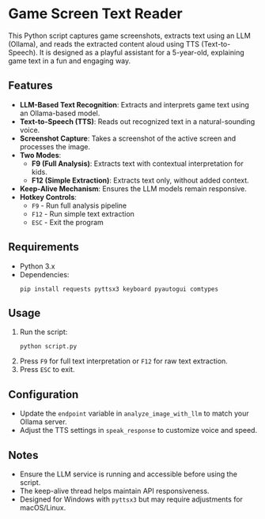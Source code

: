 # Game Screen Text Reader

This Python script captures game screenshots, extracts text using an LLM (Ollama), and reads the extracted content aloud using TTS (Text-to-Speech). It is designed as a playful assistant for a 5-year-old, explaining game text in a fun and engaging way.

## Features

- **LLM-Based Text Recognition**: Extracts and interprets game text using an Ollama-based model.
- **Text-to-Speech (TTS)**: Reads out recognized text in a natural-sounding voice.
- **Screenshot Capture**: Takes a screenshot of the active screen and processes the image.
- **Two Modes**:
  - **F9 (Full Analysis)**: Extracts text with contextual interpretation for kids.
  - **F12 (Simple Extraction)**: Extracts text only, without added context.
- **Keep-Alive Mechanism**: Ensures the LLM models remain responsive.
- **Hotkey Controls**:
  - `F9` - Run full analysis pipeline
  - `F12` - Run simple text extraction
  - `ESC` - Exit the program

## Requirements

- Python 3.x
- Dependencies:
  ```
  pip install requests pyttsx3 keyboard pyautogui comtypes
  ```

## Usage

1. Run the script:
   ```
   python script.py
   ```
2. Press `F9` for full text interpretation or `F12` for raw text extraction.
3. Press `ESC` to exit.

## Configuration

- Update the `endpoint` variable in `analyze_image_with_llm` to match your Ollama server.
- Adjust the TTS settings in `speak_response` to customize voice and speed.

## Notes

- Ensure the LLM service is running and accessible before using the script.
- The keep-alive thread helps maintain API responsiveness.
- Designed for Windows with `pyttsx3` but may require adjustments for macOS/Linux.
